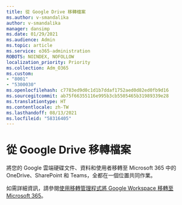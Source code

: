 ```yaml
---
title: 從 Google Drive 移轉檔案
ms.author: v-smandalika
author: v-smandalika
manager: dansimp
ms.date: 01/29/2021
ms.audience: Admin
ms.topic: article
ms.service: o365-administration
ROBOTS: NOINDEX, NOFOLLOW
localization_priority: Priority
ms.collection: Adm_O365
ms.custom:
- "8001"
- "5300030"
ms.openlocfilehash: c7783ed9d0c1d1b7ddaf1752aed0d82ed0fb9d16
ms.sourcegitcommit: ab75f66355116e995b3cb5505465b31989339e28
ms.translationtype: HT
ms.contentlocale: zh-TW
ms.lasthandoff: 08/13/2021
ms.locfileid: "58316405"
---
```

# <a name="migrate-files-from-google-drive"></a>從 Google Drive 移轉檔案

將您的 Google 雲端硬碟文件、資料和使用者移轉至 Microsoft 365 中的 OneDrive、SharePoint 和 Teams，全都在一個位置共同作業。

如需詳細資訊，請參閱[使用移轉管理程式將 Google Workspace 移轉至 Microsoft 365](https://docs.microsoft.com/sharepointmigration/mm-google-overview)。

